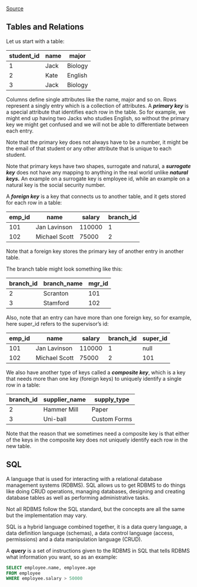 [Source](https://youtu.be/HXV3zeQKqGY)

## Tables and Relations

Let us start with a table:

| student_id | name | major |
| --- | --- | --- |
| 1 | Jack | Biology |
| 2 | Kate | English |
| 3 | Jack | Biology |

Columns define single attributes like the name, major and so on. Rows represent a singly entry which is a collection of attributes. A ***primary key*** is a special attribute that identifies each row in the table. So for example, we might end up having two Jacks who studies English, so without the primary key we might get confused and we will not be able to differentiate between each entry.

Note that the primary key does not always have to be a number, it might be the email of that student or any other attribute that is unique to each student.

Note that primary keys have two shapes, surrogate and natural, a ***surrogate key*** does not have any mapping to anything in the real world unlike ***natural keys.*** An example on a surrogate key is employee id, while an example on a natural key is the social security number.

A ***foreign key*** is a key that connects us to another table, and it gets stored for each row in a table:

| emp_id | name | salary | branch_id |
| --- | --- | --- | --- |
| 101 | Jan Lavinson | 110000 | 1 |
| 102 | Michael Scott | 75000 | 2 |

Note that a foreign key stores the primary key of another entry in another table.

The branch table might look something like this:

| branch_id | branch_name | mgr_id |
| --- | --- | --- |
| 2 | Scranton | 101 |
| 3 | Stamford | 102 |

Also, note that an entry can have more than one foreign key, so for example, here super_id refers to the supervisor’s id:

| emp_id | name | salary | branch_id | super_id |
| --- | --- | --- | --- | --- |
| 101 | Jan Lavinson | 110000 | 1 | null |
| 102 | Michael Scott | 75000 | 2 | 101 |

We also have another type of keys called a ***composite key***, which is a key that needs more than one key (foreign keys) to uniquely identify a single row in a table:

| branch_id | supplier_name | supply_type |
| --- | --- | --- |
| 2 | Hammer Mill | Paper |
| 3 | Uni-ball | Custom Forms |

Note that the reason that we sometimes need a composite key is that either of the keys in the composite key does not uniquely identify each row in the new table.

## SQL

A language that is used for interacting with a relational database management systems (RDBMS). SQL allows us to get RDBMS to do things like doing CRUD operations, managing databases, designing and creating database tables as well as performing administrative tasks.

Not all RDBMS follow the SQL standard, but the concepts are all the same but the implementation may vary.

SQL is a hybrid language combined together, it is a data query language, a data definition language (schemas), a data control language (access, permissions) and a data manipulation language (CRUD). 

A ***query*** is a set of instructions given to the RDBMS in SQL that tells RDBMS what information you want, so as an example:

```sql
SELECT employee.name, employee.age 
FROM employee
WHERE employee.salary > 50000
```
